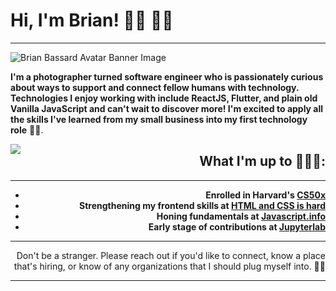 # Hi, I'm Brian! 🕺🏿 👋🏿

---

![Brian Bassard Avatar Banner Image](https://live.staticflickr.com/65535/50164652607_aaed0b55c1_o.jpg)

**I'm a photographer turned software engineer who is passionately curious about ways to support and connect fellow humans with technology. Technologies I enjoy working with include ReactJS, Flutter, and plain old Vanilla JavaScript and can't wait to discover more! I'm excited to apply all the skills I've learned from my small business into my first technology role** ✊🏿.

<img style="float: left;" src="https://live.staticflickr.com/65535/50164652572_2645fddceb_o.jpg">

<div style="text-align: right"> 
 
## What I'm up to 👨🏿‍💻:

---

-   **Enrolled in Harvard's [CS50x](https://cs50.harvard.edu/x/2020/)**
-   **Strengthening my frontend skills at [HTML and CSS is hard](https://www.internetingishard.com/html-and-css/introduction/)**
-   **Honing fundamentals at [Javascript.info](https://javascript.info/)**
-   **Early stage of contributions at [Jupyterlab](https://jupyter.org/)**

---

Don't be a stranger. Please reach out if you'd like to connect, know a place that's hiring, or know of any organizations that I should plug myself into. 👌🏿

</div>

---
